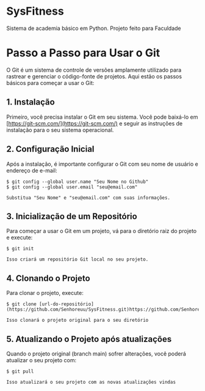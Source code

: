 # SysFitness
Sistema de academia básico em Python. Projeto feito para Faculdade

# Passo a Passo para Usar o Git

O Git é um sistema de controle de versões amplamente utilizado para rastrear e gerenciar o código-fonte de projetos. Aqui estão os passos básicos para começar a usar o Git:

## 1. Instalação

Primeiro, você precisa instalar o Git em seu sistema. Você pode baixá-lo em [https://git-scm.com/](https://git-scm.com/) e seguir as instruções de instalação para o seu sistema operacional.

## 2. Configuração Inicial

Após a instalação, é importante configurar o Git com seu nome de usuário e endereço de e-mail:

```git
$ git config --global user.name "Seu Nome no Github"
$ git config --global user.email "seu@email.com"
```

`Substitua "Seu Nome" e "seu@email.com" com suas informações.`

## 3. Inicialização de um Repositório

Para começar a usar o Git em um projeto, vá para o diretório raiz do projeto e execute:

```git
$ git init
```
`Isso criará um repositório Git local no seu projeto.`

## 4. Clonando o Projeto

Para clonar o projeto, execute:

```git
$ git clone [url-do-repositório](https://github.com/Senhoreuu/SysFitness.git)https://github.com/Senhoreuu/SysFitness.git
```

`Isso clonará o projeto original para o seu diretório`

## 5. Atualizando o Projeto após atualizações

Quando o projeto original (branch main) sofrer alterações, você poderá atualizar o seu projeto com:

```git
$ git pull
```

`Isso atualizará o seu projeto com as novas atualizações vindas`
